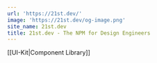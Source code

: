 ```yaml
---
url: 'https://21st.dev/'
image: 'https://21st.dev/og-image.png'
site_name: 21st.dev
title: 21st.dev - The NPM for Design Engineers
---
```

[[UI-Kit|Component Library]]
